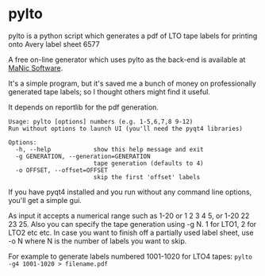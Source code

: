 # pylto
pylto is a python script which generates a pdf of LTO tape labels for printing onto Avery label sheet 6577

A free on-line generator which uses pylto as the back-end is available at [MaNic Software](http://www.manicsoftware.co.uk/pylto).

It's a simple program, but it's saved me a bunch of money on professionally generated tape labels; so I thought others might find it useful.

It depends on reportlib for the pdf generation.

```
Usage: pylto [options] numbers (e.g. 1-5,6,7,8 9-12)
Run without options to launch UI (you'll need the pyqt4 libraries)

Options:
  -h, --help            show this help message and exit
  -g GENERATION, --generation=GENERATION
                        tape generation (defaults to 4)
  -o OFFSET, --offset=OFFSET
                        skip the first 'offset' labels
```

If you have pyqt4 installed and you run without any command line options, you'll get a simple gui.

As input it accepts a numerical range such as 1-20 or 1 2 3 4 5, or 1-20 22 23 25.
Also you can specify the tape generation using -g N.  1 for LTO1, 2 for LTO2 etc etc.
In case you want to finish off a partially used label sheet, use -o N where N is the number of labels you want to skip.

For example to generate labels numbered 1001-1020 for LTO4 tapes:   `pylto -g4 1001-1020 > filename.pdf`
